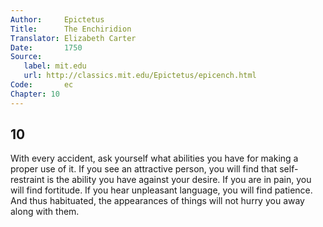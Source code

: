 ```yaml
---
Author:     Epictetus  
Title:      The Enchiridion  
Translator: Elizabeth Carter  
Date:       1750  
Source:
   label: mit.edu
   url: http://classics.mit.edu/Epictetus/epicench.html
Code:       ec  
Chapter: 10
---
```

##  10

With every accident, ask yourself what abilities you have for making a proper
use of it. If you see an attractive person, you will find that self-restraint
is the ability you have against your desire.  If you are in pain, you will find
fortitude. If you hear unpleasant language, you will find patience. And thus
habituated, the appearances of things will not hurry you away along with them.


